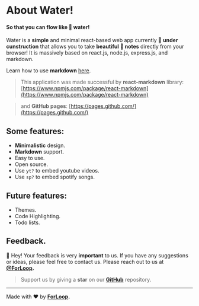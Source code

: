 # About Water!

#### So that you can flow like 🌊 water!

Water is a **simple** and minimal react-based web app currently 🔨 **under cunstruction** that allows you to take **beautiful 📝 notes** directly from your browser!
It is massively based on react.js, node.js, express.js, and markdown.

Learn how to use **markdown** [here](https://www.markdownguide.org/cheat-sheet/).

> This application was made successful by **react-markdown** library: [https://www.npmjs.com/package/react-markdown](https://www.npmjs.com/package/react-markdown)

> and **GitHub pages**: [https://pages.github.com/](https://pages.github.com/)

## Some features:

- **Minimalistic** design.
- **Markdown** support.
- Easy to use.
- Open source.
- Use `yt?` to embed youtube videos.
- Use `sp?` to embed spotify songs.

## Future features:

- Themes.
- Code Highlighting.
- Todo lists.

## Feedback.

👋 Hey! Your feedback is very **important** to us. If you have any suggestions or ideas, please feel free to contact us.
Please reach out to us at **[@ForLoop](mailto:meetnp1706@gmail.com).**

> Support us by giving a **star** on our **[GitHub](https://www.github.com/ForLoopGH/water)** repository.

---

Made with ❤️ by **[ForLoop](https://www.github.com/ForLoopGH).**
